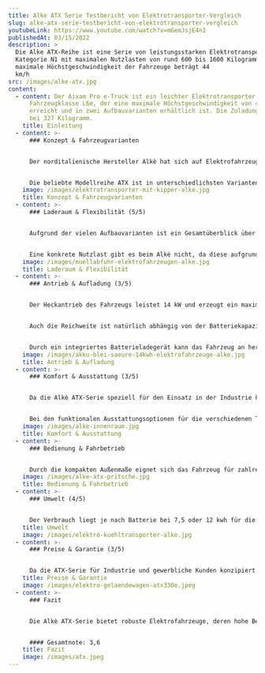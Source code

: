```yaml
---
title: Alke ATX Serie Testbericht von Elektrotransporter-Vergleich
slug: alke-atx-serie-testbericht-von-elektrotransporter-vergleich
youtubeLink: https://www.youtube.com/watch?v=mGemJsjE4nI
publishedAt: 03/15/2022
description: >
  Die Alke ATX-Reihe ist eine Serie von leistungsstarken Elektrotransportern der
  Kategorie N1 mit maximalen Nutzlasten von rund 600 bis 1600 Kilogramm. Die
  maximale Höchstgeschwindigkeit der Fahrzeuge beträgt 44
  km/h                   
src: /images/alke-atx.jpg
content:
  - content: Der Aixam Pro e-Truck ist ein leichter Elektrotransporter der
      Fahrzeugklasse L6e, der eine maximale Höchstgeschwindigkeit von 45 km/h
      erreicht und in zwei Aufbauvarianten erhältlich ist. Die Zuladung liegt
      bei 327 Kilogramm.
    title: Einleitung
  - content: >-
      ### Konzept & Fahrzeugvarianten


      Der norditalienische Hersteller Alkè hat sich auf Elektrofahrzeuge für den Industriesektor – von der Logistik bis hin zum Bauunternehmen – spezialisiert. Alle Modelle haben die europäische Zulassung N1, welche Fahrzeuge zur sogenannten „Güterbeförderung“ bis 3,5 Tonnen beinhaltet. Die Fahrzeuge sind für hohe Nutz- sowie Anhängelasten ausgelegt und laut Hersteller extrem robust.


      Die beliebte Modellreihe ATX ist in unterschiedlichsten Varianten mit einer Nutzlast von 620 bis 1630 kg erhältlich. Der Alké ist in dutzenden Aufbau-Variationen verfügbar. Von der herkömmlichen Pritsche bis zum Salzstreufahrzeug, von der Kühlbox bis zum Modul „Streetfood-Fahrzeug“: Alkè bietet hier für so ziemlich jeden Industriezweig etwas an.
    image: /images/elektrotransporter-mit-kipper-alke.jpg
    title: Konzept & Fahrzeugvarianten
  - content: >-
      ### Laderaum & Flexibilität (5/5)


      Aufgrund der vielen Aufbauvarianten ist ein Gesamtüberblick über die Transportmöglichkeiten des Alkè ATX 340E kaum möglich. Da Alkè die Lademaße auf Basis der Pritsche angibt, soll das Hauptaugenmerk hier auf dieser Version liegen. Je nach Radstand hat der ATX so eine Ladeflächenlänge von 1,80 Meter bzw. 2,00 Meter. Die maximal nutzbare Breite beträgt laut Hersteller 1,50 Meter. Die Kabinenhöhe liegt bei 1,89 Meter, was auch der Fahrzeughöhe entspricht, solange der Aufbau die Kabine nicht überragt.


      Eine konkrete Nutzlast gibt es beim Alkè nicht, da diese aufgrund der vielen Aufbauten nicht konkret festlegbar ist. Stattdessen gibt der Hersteller eine sogenannte „Traglast mit Chassis“ an. Hier muss also noch die gewählte Kabine sowie der jeweilige Aufbau mit eingerechnet werden, um auf die Nutzlast zu kommen. Die Traglast reicht von 620 Kilogramm bis zu 1630  Kilogramm. Die Anhängelast beträgt für öffentliche Straßen 2 Tonnen mit einem gebremsten Anhänger. Außerhalb des StVO-Wirkungsbereich dürfen bis zu 4,5 Tonnen an die ATX Fahrzeuge gehangen werden. So lassen sich auch mehrere Anhänger problemlos von A nach B bewegen.
    image: /images/muellabfuhr-elektrofahrzeugen-alke.jpg
    title: Laderaum & Flexibilität
  - content: >-
      ### Antrieb & Aufladung (3/5)


      Der Heckantrieb des Fahrzeugs leistet 14 kW und erzeugt ein maximales Drehmoment von 113 Nm. Die Höchstgeschwindigkeit von 44 km/h zeigt deutlich, dass der ATX 340E eher für Großbaustellen, Werksgelände und Industrieanlagen konzipiert wurde als für das Absolvieren langer Strecken. Mit der leistungsstärksten Batterie gibt Alkè eine maximale Steigfähigkeit von 35% an, womit auch unwegsame Gelände bewältigt werden können.


      Auch die Reichweite ist natürlich abhängig von der Batteriekapazität und dem konkreten Modell. Die geringste Wegstrecke von 54-80 Kilometer kann mit dem Gel-Akku erreicht werden. Die Blei-Batterie soll laut Hersteller eine Reichweite von 90 Kilometern erreichen, während die Version mit 20 kWh-Lithium-Akku bis zu 150 Kilometer weit fahren soll. Durch eine Motorbremse mit Energierückgewinnung kann dabei die Reichweite durch den eigenen Fahrstil beeinflusst werden.


      Durch ein integriertes Batterieladegerät kann das Fahrzeug an herkömmlichen Steckdosen aufgeladen werden. Die Kosten einer Aufladung gibt Alkè für die kleinste Kapazität mit 2 Euro an und auch die Zeitdauer variiert. Während der Gel-Akku ungefähr 11 Stunden zur vollen Aufladung benötigt, beträgt die Ladezeit mit Blei-Batterie ca. 8 Stunden. Die Lithium-Ionen-Akkus sind mit normaler Ladung in 3,5 Stunden (10 kWH) bzw. 6,5 Stunden (20 kWh) voll, während eine Schnelllademöglichkeit diese Zeit auf 1,5 sowie etwas mehr als 2,5 Stunden senkt.
    image: /images/akku-blei-saeure-14kwh-elektrofahrzeuge-alke.jpg
    title: Antrieb & Aufladung
  - content: >-
      ### Komfort & Ausstattung (3/5)


      Da die Alkè ATX-Serie speziell für den Einsatz in der Industrie konzipiert ist, hält sich die Ausstattung des Fahrgastbereichs in Grenzen. Hier wurde ganz klar auf Funktionalität und Einfachheit Wert gelegt und weniger auf den Komfort der Mitfahrenden. Optional sind allerdings trotzdem angenehme Extras wie eine Rückfahrkamera, ein Radio mit USB-Anschluss und Bluetooth-Funktion sowie eine Klimaanlage verfügbar.


      Bei den funktionalen Ausstattungsoptionen für die verschiedenen Transport-Aufbauten sprengt die Liste an Konfigurationen und Zubehör so manchen Rahmen. Hier gibt es unzählige Kombinationsmöglichkeiten an Elementen. Wenn man sich erst einmal für eine der viele Lösung entschieden hat, können außerdem nützliche Extras wie eine Anhängerkupplung oder ein Hydraulikbausatz am Heck der Kabine dazu geordert werden.
    image: /images/alke-innenraum.jpg
    title: Komfort & Ausstattung
  - content: >-
      ### Bedienung & Fahrbetrieb


      Durch die kompakten Außenmaße eignet sich das Fahrzeug für zahlreiche Einsatzorte. Mit einer maximale Steigfähigkeit von 35% eignet sich das Fahrzeug auch im bergigen Gelände. Die große Frontscheibe ermöglicht zudem stets eine optimale Verkehrsbericht. In der Mittelkonsole befindet sich der Tachometer und alle anderen Bedieneinheiten. Leider findet sich dennoch wenig Staufläche im Innenraum der Fahrerkabine.
    image: /images/alke-atx-pritsche.jpg
    title: Bedienung & Fahrbetrieb
  - content: >-
      ### Umwelt (4/5)


      Der Verbrauch liegt je nach Batterie bei 7,5 oder 12 kwh für die Gel-Batterien oder 9 beziehungsweise 13 kwh für die Blei-Säure-Batterie. Die Lithium-Akkus kommen auf einen Verbrauch von 9 oder 18,5 kwh. Bei angenommenen 30 Cent pro Kilowattstunde kosten 100 km Fahrstrecke zwischen 2,25 und 5,55 €. Trotz der vielfältigen Ausstattungen macht der Hersteller keine Angaben zu einem zusätzlichen Solarmodul.
    title: Umwelt
    image: /images/elektro-kuehltransporter-alke.jpg
  - content: >-
      ### Preise & Garantie (3/5)


      Da die ATX-Serie für Industrie und gewerbliche Kunden konzipiert ist und die Anzahl an Aufbauarten sehr hoch ist, gibt es keine offiziellen Preislisten für das Fahrzeug. Hier müssen sich Kunden mit ihren konkreten Vorstellungen an die Vertriebspartner wenden.  Diese erstellen dann ein Angebot, dessen Preis von der Aufbauart, den Ausstattungsdetails und der Stückzahl abhängig ist. Man sollte aber davon ausgehen, dass unter 25.000 Euro wohl kein Fahrzeug zu bekommen ist.
    title: Preise & Garantie
    image: /images/elektro-gelaendewagen-atx330e.jpeg
  - content: >-
      ### Fazit


      Die Alkè ATX-Serie bietet robuste Elektrofahrzeuge, deren hohe Belastbarkeit sowie vielfältigen Aufbau-Variationen für einige Bereiche in der Industrie sehr interessant sein dürften. Hier finden sich viele Lösungen und Kombinationen für Gewerbe und Unternehmen aller Art. Mit der hohen Anhängelast und Steigfähigkeit sind diese auch für schwierige Gelände und schwere Anforderung konzipiert. Leider sind Informationen zu manchen Fahrzeugdetails jedoch schwer einzusehen.


      #### Gesamtnote: 3,6
    title: Fazit
    image: /images/atx.jpeg
---
```

